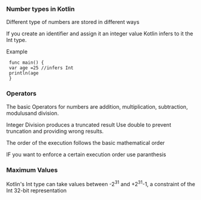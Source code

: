 
### Number types in Kotlin

Different type of numbers are stored in different ways

If you create an identifier and assign it an integer value Kotlin infers to it the Int type.

Example
```
 func main() {
 var age =25 //infers Int
 println(age
 }
 ```
 
 ### Operators
  
 The basic Operators for numbers are addition, multiplication, subtraction, modulusand division.
 
 Integer Division produces a truncated result 
 Use double to prevent truncation and providing wrong results.
 
 The order of the execution follows the basic mathematical order
 
 IF you want to enforce a certain execution order use paranthesis
 
 
 ### Maximum Values
 
 Kotlin's Int type can take values between -2<sup>31</sup> and +2<sup>31</sup>-1, a constraint of the Int 32-bit representation
 
